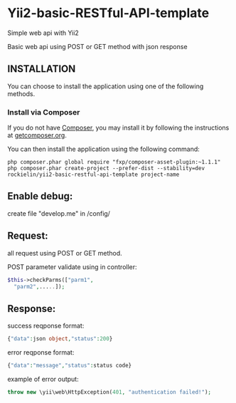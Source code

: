 # Yii2-basic-RESTful-API-template
Simple web api with Yii2

Basic web api using POST or GET method with json response

INSTALLATION
------------

You can choose to install the application using one of the following methods.

### Install via Composer

If you do not have [Composer](http://getcomposer.org/), you may install it by following the instructions
at [getcomposer.org](http://getcomposer.org/doc/00-intro.md#installation-nix).

You can then install the application using the following command:

~~~
php composer.phar global require "fxp/composer-asset-plugin:~1.1.1"
php composer.phar create-project --prefer-dist --stability=dev rockielin/yii2-basic-restful-api-template project-name
~~~

Enable debug:
-------------
create file "develop.me" in /config/

Request:
--------
all request using POST or GET method.

POST parameter validate using in controller:
```php
$this->checkParms(["parm1",
  "parm2",.....]);
```

Response:
--------
success reqponse format:
```php
{"data":json object,"status":200}
```
error reqponse format:
```php
{"data":"message","status":status code}
```
example of error output:
```php
throw new \yii\web\HttpException(401, "authentication failed!");
```

